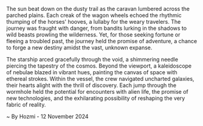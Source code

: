 
The sun beat down on the dusty trail as the caravan lumbered across the parched plains. Each creak of the wagon wheels echoed the rhythmic thumping of the horses' hooves, a lullaby for the weary travelers. The journey was fraught with danger, from bandits lurking in the shadows to wild beasts prowling the wilderness. Yet, for those seeking fortune or fleeing a troubled past, the journey held the promise of adventure, a chance to forge a new destiny amidst the vast, unknown expanse. 

The starship arced gracefully through the void, a shimmering needle piercing the tapestry of the cosmos. Beyond the viewport, a kaleidoscope of nebulae blazed in vibrant hues, painting the canvas of space with ethereal strokes. Within the vessel, the crew navigated uncharted galaxies, their hearts alight with the thrill of discovery. Each jump through the wormhole held the potential for encounters with alien life, the promise of new technologies, and the exhilarating possibility of reshaping the very fabric of reality. 

~ By Hozmi - 12 November 2024

